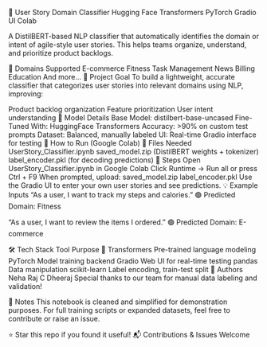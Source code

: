 🧠 User Story Domain Classifier
Hugging Face Transformers PyTorch Gradio UI Colab

A DistilBERT-based NLP classifier that automatically identifies the domain or intent of agile-style user stories. This helps teams organize, understand, and prioritize product backlogs.

🧭 Domains Supported
E-commerce
Fitness
Task Management
News
Billing
Education
And more...
🎯 Project Goal
To build a lightweight, accurate classifier that categorizes user stories into relevant domains using NLP, improving:

Product backlog organization
Feature prioritization
User intent understanding
🧠 Model Details
Base Model: distilbert-base-uncased
Fine-Tuned With: HuggingFace Transformers
Accuracy: >90% on custom test prompts
Dataset: Balanced, manually labeled
UI: Real-time Gradio interface for testing
🚀 How to Run (Google Colab)
📁 Files Needed
UserStory_Classifier.ipynb
saved_model.zip (DistilBERT weights + tokenizer)
label_encoder.pkl (for decoding predictions)
🧪 Steps
Open UserStory_Classifier.ipynb in Google Colab
Click Runtime → Run all or press Ctrl + F9
When prompted, upload:
saved_model.zip
label_encoder.pkl
Use the Gradio UI to enter your own user stories and see predictions.
💡 Example Inputs
“As a user, I want to track my steps and calories.”
🟢 Predicted Domain: Fitness

“As a user, I want to review the items I ordered.”
🟢 Predicted Domain: E-commerce

🛠 Tech Stack
Tool	Purpose
🤗 Transformers	Pre-trained language modeling
PyTorch	Model training backend
Gradio	Web UI for real-time testing
pandas	Data manipulation
scikit-learn	Label encoding, train-test split
👥 Authors
Neha Raj C
Dheeraj
Special thanks to our team for manual data labeling and validation!

📝 Notes
This notebook is cleaned and simplified for demonstration purposes. For full training scripts or expanded datasets, feel free to contribute or raise an issue.

⭐️ Star this repo if you found it useful!
📬 Contributions & Issues Welcome
